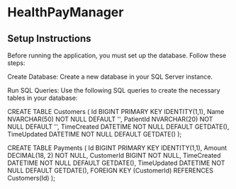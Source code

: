# HealthPayManager

## Setup Instructions
Before running the application, you must set up the database. Follow these steps:

Create Database: Create a new database in your SQL Server instance.

Run SQL Queries: Use the following SQL queries to create the necessary tables in your database:

CREATE TABLE Customers (
    Id BIGINT PRIMARY KEY IDENTITY(1,1),
    Name NVARCHAR(50) NOT NULL DEFAULT '',
    PatientId NVARCHAR(20) NOT NULL DEFAULT '',
    TimeCreated DATETIME NOT NULL DEFAULT GETDATE(),
    TimeUpdated DATETIME NOT NULL DEFAULT GETDATE()
);

CREATE TABLE Payments (
    Id BIGINT PRIMARY KEY IDENTITY(1,1),
    Amount DECIMAL(18, 2) NOT NULL,
    CustomerId BIGINT NOT NULL,
    TimeCreated DATETIME NOT NULL DEFAULT GETDATE(),
    TimeUpdated DATETIME NOT NULL DEFAULT GETDATE(),
    FOREIGN KEY (CustomerId) REFERENCES Customers(Id)
);

